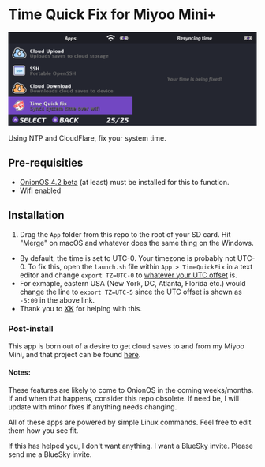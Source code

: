 # Time Quick Fix for Miyoo Mini+

![Main Apps UI](https://github.com/hotcereal/files/blob/main/TimeQuickFix.png?raw=true)

Using NTP and CloudFlare, fix your system time.

## Pre-requisities
- [OnionOS 4.2 beta](https://github.com/OnionUI/Onion/releases/tag/dev-v4.2.0-beta) (at least) must be installed for this to function.
- Wifi enabled

## Installation

1. Drag the `App` folder from this repo to the root of your SD card. Hit "Merge" on macOS and whatever does the same thing on the Windows. 
 - By default, the time is set to UTC-0. Your timezone is probably not UTC-0. To fix this, open the `launch.sh` file within `App > TimeQuickFix` in a text editor and change `export TZ=UTC-0` to [whatever your UTC offset](https://en.wikipedia.org/wiki/List_of_UTC_offsets) is.
 - For exmaple, eastern USA (New York, DC, Atlanta, Florida etc.) would change the line to `export TZ=UTC-5` since the UTC offset is shown as `-5:00` in the above link.
  - Thank you to [XK](https://github.com/xk-tuff) for helping with this.

### Post-install

This app is born out of a desire to get cloud saves to and from my Miyoo Mini, and that project can be found [here](https://github.com/hotcereal/cloud-saves-miyoo-mini-plus). 

#### Notes:
These features are likely to come to OnionOS in the coming weeks/months. If and when that happens, consider this repo obsolete. If need be, I will update with minor fixes if anything needs changing. 

All of these apps are powered by simple Linux commands. Feel free to edit them how you see fit. 

If this has helped you, I don't want anything. I want a BlueSky invite. Please send me a BlueSky invite. 

